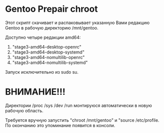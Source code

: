 # Gentoo Prepair chroot

Этот скрипт скачивает и распаковывает указанную Вами редакцию Gentoo в рабочую директорию /mnt/gentoo.

Доступно четыре редакции amd64:
1. "stage3-amd64-desktop-openrc"
2. "stage3-amd64-desktop-systemd"
3. "stage3-amd64-nomultilib-openrc"
4. "stage3-amd64-nomultilib-systemd"


Запуск исключительно из sudo su.


# ВНИМАНИЕ!!!
Директории /proc /sys /dev /run монтируюся автоматически в новую рабочую область.

Требуется вручную запустить "chroot /mnt/gentoo" и "source /etc/profile. По окончанию это упоминание появится в консоли.


